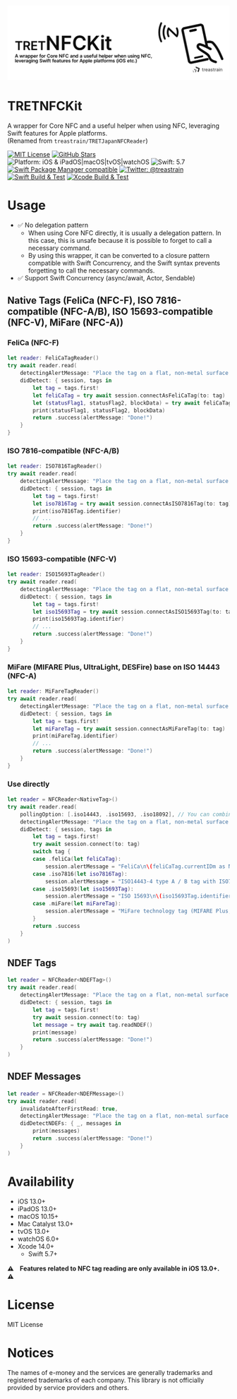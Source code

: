 <picture>
  <source media="(prefers-color-scheme: dark)" srcset=".github/assets/tretnfckit-header_dark.png">
  <source media="(prefers-color-scheme: light)" srcset=".github/assets/tretnfckit-header_light.png">
  <img alt="TRETNFCKit, A wrapper for Core NFC and a useful helper when using NFC, leveraging Swift features for Apple platforms (iOS etc.)" src=".github/assets/tretnfckit-header_light.png">
</picture>

# TRETNFCKit
A wrapper for Core NFC and a useful helper when using NFC, leveraging Swift features for Apple platforms. \
(Renamed from `treastrain/TRETJapanNFCReader`)

[![MIT License](https://img.shields.io/badge/License-MIT-blue.svg)](https://github.com/treastrain/TRETJapanNFCReader/blob/master/LICENSE)
[![GitHub Stars](https://img.shields.io/github/stars/treastrain/TRETJapanNFCReader)](https://github.com/treastrain/TRETJapanNFCReader/stargazers) \
![Platform: iOS & iPadOS|macOS|tvOS|watchOS](https://img.shields.io/badge/Platform-iOS%20%26%20iPadOS%20%7C%20macOS%20%7C%20tvOS%20%7C%20watchOS-lightgrey.svg)
![Swift: 5.7](https://img.shields.io/badge/Swift-5.7-orange.svg) \
[![Swift Package Manager compatible](https://img.shields.io/badge/Swift%20Package%20Manager-compatible-brightgreen.svg)](https://github.com/apple/swift-package-manager)
[![Twitter: @treastrain](https://img.shields.io/twitter/follow/treastrain?label=%40treastrain&style=social)](https://twitter.com/treastrain) \
[![Swift Build & Test](https://github.com/treastrain/TRETJapanNFCReader/actions/workflows/swift.yml/badge.svg?branch=tretnfckit-main)](https://github.com/treastrain/TRETJapanNFCReader/actions/workflows/swift.yml)
[![Xcode Build & Test](https://github.com/treastrain/TRETJapanNFCReader/actions/workflows/xcodebuild.yml/badge.svg?branch=tretnfckit-main)](https://github.com/treastrain/TRETJapanNFCReader/actions/workflows/xcodebuild.yml)

# Usage
- ✅ No delegation pattern
  - When using Core NFC directly, it is usually a delegation pattern. In this case, this is unsafe because it is possible to forget to call a necessary command.
  - By using this wrapper, it can be converted to a closure pattern compatible with Swift Concurrency, and the Swift syntax prevents forgetting to call the necessary commands.
- ✅ Support Swift Concurrency (async/await, Actor, Sendable)

## Native Tags (FeliCa (NFC-F), ISO 7816-compatible (NFC-A/B), ISO 15693-compatible (NFC-V), MiFare (NFC-A))
### FeliCa (NFC-F)
```swift
let reader: FeliCaTagReader()
try await reader.read(
    detectingAlertMessage: "Place the tag on a flat, non-metal surface and rest your iPhone on the tag.",
    didDetect: { session, tags in
        let tag = tags.first!
        let feliCaTag = try await session.connectAsFeliCaTag(to: tag)
        let (statusFlag1, statusFlag2, blockData) = try await feliCaTag.readWithoutEncryption(serviceCodeList: /* ... */, blockList: /* ... */)
        print(statusFlag1, statusFlag2, blockData)
        return .success(alertMessage: "Done!")
    }
}
```

### ISO 7816-compatible (NFC-A/B)
```swift
let reader: ISO7816TagReader()
try await reader.read(
    detectingAlertMessage: "Place the tag on a flat, non-metal surface and rest your iPhone on the tag.",
    didDetect: { session, tags in
        let tag = tags.first!
        let iso7816Tag = try await session.connectAsISO7816Tag(to: tag)
        print(iso7816Tag.identifier)
        // ...
        return .success(alertMessage: "Done!")
    }
}
```

### ISO 15693-compatible (NFC-V)
```swift
let reader: ISO15693TagReader()
try await reader.read(
    detectingAlertMessage: "Place the tag on a flat, non-metal surface and rest your iPhone on the tag.",
    didDetect: { session, tags in
        let tag = tags.first!
        let iso15693Tag = try await session.connectAsISO15693Tag(to: tag)
        print(iso15693Tag.identifier)
        // ...
        return .success(alertMessage: "Done!")
    }
}
```

### MiFare (MIFARE Plus, UltraLight, DESFire) base on ISO 14443 (NFC-A)
```swift
let reader: MiFareTagReader()
try await reader.read(
    detectingAlertMessage: "Place the tag on a flat, non-metal surface and rest your iPhone on the tag.",
    didDetect: { session, tags in
        let tag = tags.first!
        let miFareTag = try await session.connectAsMiFareTag(to: tag)
        print(miFareTag.identifier)
        // ...
        return .success(alertMessage: "Done!")
    }
}
```

### Use directly
```swift
let reader = NFCReader<NativeTag>()
try await reader.read(
    pollingOption: [.iso14443, .iso15693, .iso18092], // You can combine options to have the reader session scan and detect different tag types at the same time.
    detectingAlertMessage: "Place the tag on a flat, non-metal surface and rest your iPhone on the tag.",
    didDetect: { session, tags in
        let tag = tags.first!
        try await session.connect(to: tag)
        switch tag {
        case .feliCa(let feliCaTag):
            session.alertMessage = "FeliCa\n\(feliCaTag.currentIDm as NSData)"
        case .iso7816(let iso7816Tag):
            session.alertMessage = "ISO14443-4 type A / B tag with ISO7816\n\(iso7816Tag.identifier as NSData)"
        case .iso15693(let iso15693Tag):
            session.alertMessage = "ISO 15693\n\(iso15693Tag.identifier as NSData)"
        case .miFare(let miFareTag):
            session.alertMessage = "MiFare technology tag (MIFARE Plus, UltraLight, DESFire) base on ISO14443\n\(miFareTag.identifier as NSData)"
        }
        return .success
    }
)
```

## NDEF Tags
```swift
let reader = NFCReader<NDEFTag>()
try await reader.read(
    detectingAlertMessage: "Place the tag on a flat, non-metal surface and rest your iPhone on the tag.",
    didDetect: { session, tags in
        let tag = tags.first!
        try await session.connect(to: tag)
        let message = try await tag.readNDEF()
        print(message)
        return .success(alertMessage: "Done!")
    }
)
```

## NDEF Messages
```swift
let reader = NFCReader<NDEFMessage>()
try await reader.read(
    invalidateAfterFirstRead: true,
    detectingAlertMessage: "Place the tag on a flat, non-metal surface and rest your iPhone on the tag.",
    didDetectNDEFs: { _, messages in
        print(messages)
        return .success(alertMessage: "Done!")
    }
)
```

# Availability
- iOS 13.0+
- iPadOS 13.0+
- macOS 10.15+
- Mac Catalyst 13.0+
- tvOS 13.0+
- watchOS 6.0+
- Xcode 14.0+
  - Swift 5.7+

**:warning:　Features related to NFC tag reading are only available in iOS 13.0+.　:warning:**

# License
MIT License

# Notices
The names of e-money and the services are generally trademarks and registered trademarks of each company. This library is not officially provided by service providers and others.
